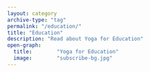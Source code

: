 ```yaml
---
layout: category
archive-type: "tag"
permalink: "/education/"
title: "Education"
description: "Read about Yoga for Education"
open-graph:
  title:        "Yoga for Education"
  image:        "subscribe-bg.jpg"
---
```


